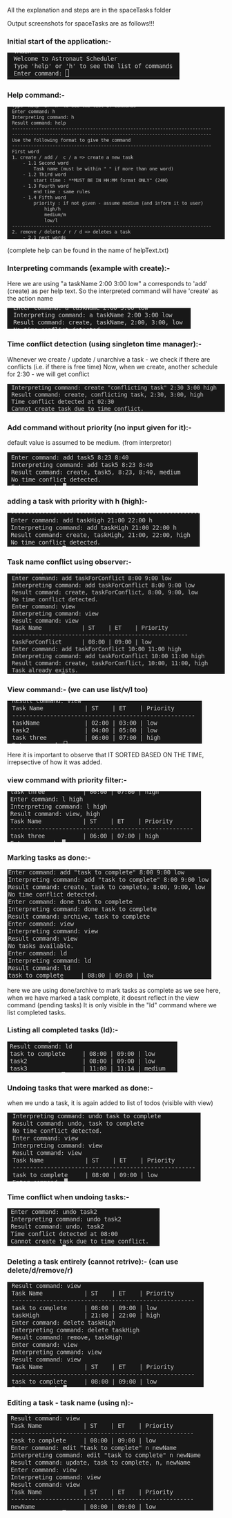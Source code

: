 All the explanation and steps are in the spaceTasks folder 

Output screenshots for spaceTasks are as follows!!!

### Initial start of the application:- 

![start](image.png)

###  Help command:- 

![help](image-1.png)

(complete help can be found in the name of helpText.txt)

###  Interpreting commands (example with create):-
Here we are using "a taskName 2:00 3:00 low" 
a corresponds to 'add' (create) as per help text. 
So the interpreted command will have 'create' as the action name

![interpretor](image-2.png)

###  Time conflict detection (using singleton time manager):- 
Whenever we create / update / unarchive a task - we check if there are conflicts (i.e. if there is free time)
Now, when we create, another schedule for 2:30 - we will get conflict

![time conflict](image-3.png)

###  Add command without priority (no input given for it):- 
default value is assumed to be medium. (from interpretor)

![add wihout priority](image-6.png)

###  adding a task with priority with h (high):- 

![h prioritty](image-12.png)

###  Task name conflict using observer:- 

![task name conflict](image-7.png)

###  View command:- (we can use list/v/l too)

![view all](image-4.png)

Here it is important to observe that IT SORTED BASED ON THE TIME, irrepsective of how it was added. 

###  view command with priority filter:-

![view priority filter](image-5.png)

###  Marking tasks as done:-
![done](image-8.png)

here we are using done/archive to mark tasks as complete 
as we see here, when we have marked a task complete, it doesnt reflect in the view command (pending tasks)
It is only visible in the "ld" command where we list completed tasks. 

### Listing all completed tasks (ld):- 
![ld](image-9.png)

###  Undoing tasks that were marked as done:-

when we undo a task, it is again added to list of todos (visible with view)

![undo](image-10.png)

###  Time conflict when undoing tasks:- 
![alt text](image-11.png)

###  Deleting a task entirely (cannot retrive):- (can use delete/d/remove/r)
![deleting](image-13.png)

###  Editing a task - task name (using n):- 

![updating name of a task ](image-14.png)


